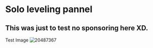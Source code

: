 # Solo leveling pannel 
## This was just to test no sponsoring here XD.

Test Image
![20487367](https://user-images.githubusercontent.com/92318797/174252722-39c9c52d-7cf9-4175-8eb0-72485e6c068e.jpg)
